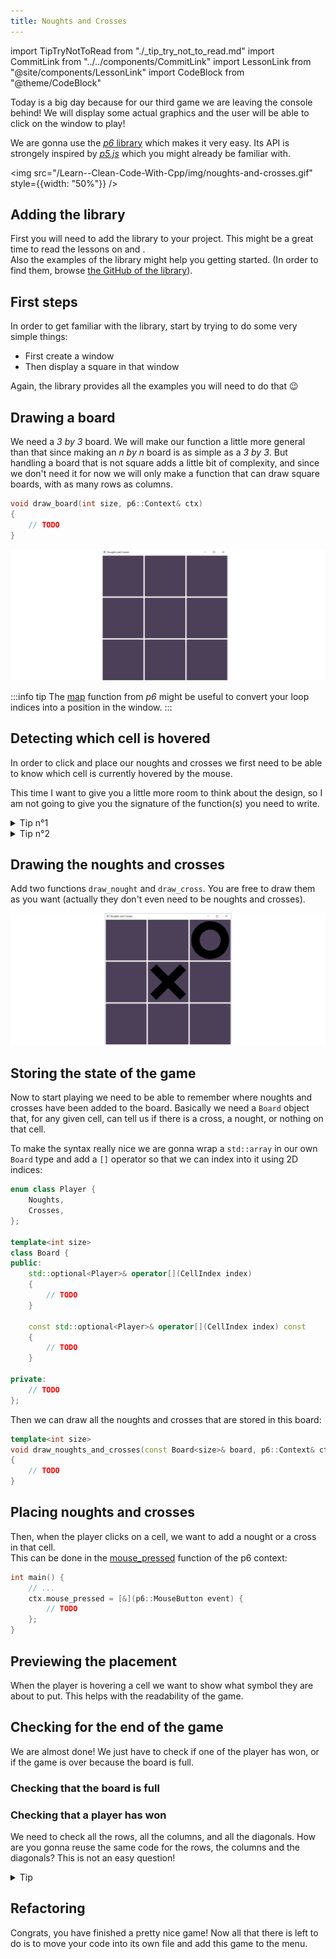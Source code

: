 ```yaml
---
title: Noughts and Crosses
---
```

import TipTryNotToRead from "./_tip_try_not_to_read.md"
import CommitLink from "../../components/CommitLink"
import LessonLink from "@site/components/LessonLink"
import CodeBlock from "@theme/CodeBlock"

Today is a big day because for our third game we are leaving the console behind! We will display some actual graphics and the user will be able to click on the window to play!

We are gonna use the [*p6* library](https://github.com/JulesFouchy/p6) which makes it very easy. Its API is strongely inspired by [*p5.js*](https://p5js.org/) which you might already be familiar with.

<img src="/Learn--Clean-Code-With-Cpp/img/noughts-and-crosses.gif" style={{width: "50%"}} />

## Adding the library

First you will need to add the library to your project. This might be a great time to read the lessons on <LessonLink text="CMake" slug="cmake"/> and <LessonLink text="Git submodules" slug="git-submodules"/>.<br/>
Also the examples of the library might help you getting started. (In order to find them, browse [the GitHub of the library](https://github.com/JulesFouchy/p6)).

<CommitLink hash="9f1fdf44859f1576d783abb4b3c13526316d5dd3"/>

## First steps

In order to get familiar with the library, start by trying to do some very simple things:

- First create a window
- Then display a square in that window

Again, the library provides all the examples you will need to do that 😉

## Drawing a board

We need a *3 by 3* board. We will make our function a little more general than that since making an *n by n* board is as simple as a *3 by 3*.
But handling a board that is not square adds a little bit of complexity, and since we don't need it for now we will only make a function that can draw square boards, with as many rows as columns.

```cpp
void draw_board(int size, p6::Context& ctx)
{
    // TODO
}
```

![](./img/board.png)

:::info tip
The [map](https://julesfouchy.github.io/p6-docs/reference/math#map) function from *p6* might be useful to convert your loop indices into a position in the window.
:::

<CommitLink hash="e643b41a4b81f4c66642239d03746bb13ccd600f"/>

## Detecting which cell is hovered

In order to click and place our noughts and crosses we first need to be able to know which cell is currently hovered by the mouse.

This time I want to give you a little more room to think about the design, so I am not going to give you the signature of the function(s) you need to write.

<details>
  <summary>Tip n°1</summary>
  <div>
  What will you return from this function? Or in other words: <i>how do you represent a cell?</i><br/>
  It is probably a good occasion to create a little struct (see <LessonLink slug="use-structs-to-group-data"/>)
  </div>
  <br/>
  <details>
    <summary>My solution</summary>
    <div>
    I chose to represent a cell with a 2D index:
    <CodeBlock language="cpp">{`struct CellIndex {
    int x;
    int y;
};`}
    </CodeBlock>
    It starts as (0, 0) in the bottom left and increases one by one. I then added functions that convert from cell_index to position in the window and vice-versa which allows we to do both my drawing and my hover detection with this CellIndex type.
    </div>
    </details>
</details>

<details>
  <summary>Tip n°2</summary>
  <div>
  It is possible that there is no cell under the mouse, if we are outside the board. How will you handle that?<br/>
  Your return type probably needs to be able to indicate the absence of a cell.<br/>
  Since C++17 we have <LessonLink slug="optional"/> that is made exactly for that purpose!
  </div>
</details>

<CommitLink hash="6dbc007e3f95dfe7c71006f3f52e042f0b6197b2"/>

## Drawing the noughts and crosses

Add two functions `draw_nought` and `draw_cross`. You are free to draw them as you want (actually they don't even need to be noughts and crosses).

<CommitLink hash="54c9d01993848c70cd045bb497984caecc87a43c"/>

![](./img/noughts-and-crosses-drawing.png)

## Storing the state of the game

Now to start playing we need to be able to remember where noughts and crosses have been added to the board. Basically we need a `Board` object that, for any given cell, can tell us if there is a cross, a nought, or nothing on that cell.

To make the syntax really nice we are gonna wrap a `std::array` in our own `Board` type and add a `[]` operator so that we can index into it using 2D indices:

```cpp
enum class Player {
    Noughts,
    Crosses,
};

template<int size>
class Board {
public:
    std::optional<Player>& operator[](CellIndex index)
    {
        // TODO
    }

    const std::optional<Player>& operator[](CellIndex index) const
    {
        // TODO
    }

private:
    // TODO
};
```

Then we can draw all the noughts and crosses that are stored in this board:

```cpp
template<int size>
void draw_noughts_and_crosses(const Board<size>& board, p6::Context& ctx)
{
    // TODO
}
```

<CommitLink hash="7c8a5badc8a058465cd72b4cbb882e63bd4eb664"/>

## Placing noughts and crosses

Then, when the player clicks on a cell, we want to add a nought or a cross in that cell.<br/>
This can be done in the [mouse_pressed](https://julesfouchy.github.io/p6-docs/reference/events#mouse_pressed) function of the p6 context:

```cpp
int main() {
    // ...
    ctx.mouse_pressed = [&](p6::MouseButton event) {
        // TODO
    };
}
```

<CommitLink hash="63d8cc096ed71e840136e4bece45780cb197ac60"/>

## Previewing the placement

When the player is hovering a cell we want to show what symbol they are about to put. This helps with the readability of the game.

<CommitLink hash="6036dd33652b03c45774c7563c3f759e05ad066c"/>

## Checking for the end of the game

We are almost done! We just have to check if one of the player has won, or if the game is over because the board is full.

### Checking that the board is full

<CommitLink hash="b06fcb78ed03127742838a89ecf1762bec0a9167"/>

### Checking that a player has won

We need to check all the rows, all the columns, and all the diagonals. How are you gonna reuse the same code for the rows, the columns and the diagonals? This is not an easy question!

<details><summary>Tip</summary>
    You can use <LessonLink slug="std-function"/>.
    <br/><br/>
    <details><summary>More details</summary>
        What differs between the rows, the columns and the diagonals is the way we index into the board. Basically we want a way to loop over any line. Well, we are gonna pass that behaviour to the function through a <i>std::function</i>:
            <CodeBlock language="cpp">{`std::optional<Player> check_for_winner_on_line(const Board<board_size>& board, std::function<CellIndex(int)> index_generator)
{
    // TODO
}`}
            </CodeBlock>
    </details>
</details>

<CommitLink hash="1d4e373e08f3b0b4c150f6f1e25d68c49fd6ac88"/>

## Refactoring

Congrats, you have finished a pretty nice game! Now all that there is left to do is to move your code into its own file and add this game to the menu.